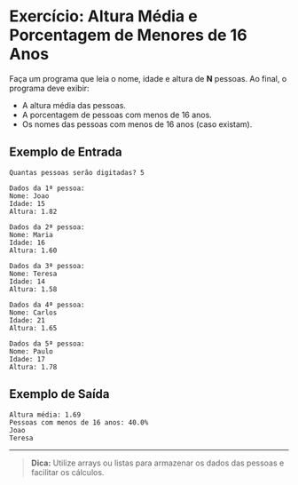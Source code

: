 # Exercício: Altura Média e Porcentagem de Menores de 16 Anos

Faça um programa que leia o nome, idade e altura de **N** pessoas. Ao final, o programa deve exibir:

- A altura média das pessoas.
- A porcentagem de pessoas com menos de 16 anos.
- Os nomes das pessoas com menos de 16 anos (caso existam).

## Exemplo de Entrada

```
Quantas pessoas serão digitadas? 5

Dados da 1ª pessoa:
Nome: Joao
Idade: 15
Altura: 1.82

Dados da 2ª pessoa:
Nome: Maria
Idade: 16
Altura: 1.60

Dados da 3ª pessoa:
Nome: Teresa
Idade: 14
Altura: 1.58

Dados da 4ª pessoa:
Nome: Carlos
Idade: 21
Altura: 1.65

Dados da 5ª pessoa:
Nome: Paulo
Idade: 17
Altura: 1.78
```

## Exemplo de Saída

```
Altura média: 1.69
Pessoas com menos de 16 anos: 40.0%
Joao
Teresa
```

---

> **Dica:** Utilize arrays ou listas para armazenar os dados das pessoas e facilitar os cálculos.